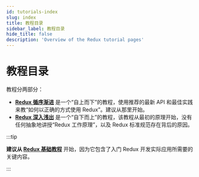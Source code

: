 ```yaml
---
id: tutorials-index
slug: index
title: 教程目录
sidebar_label: 教程目录
hide_title: false
description: 'Overview of the Redux tutorial pages'
---
```


# 教程目录

教程分两部分：

- [**Redux 循序渐进**](./essentials/part-1-overview-concepts.md) 是一个“自上而下”的教程，使用推荐的最新 API 和最佳实践来教“如何以正确的方式使用 Redux”。建议从那里开始。
- [**Redux 深入浅出**](./fundamentals/part-1-overview.md) 是一个“自下而上”的教程，该教程从最初的原理开始，没有任何抽象地讲授“Redux 工作原理”，以及 Redux 标准规范存在背后的原因。

:::tip

**建议从 [Redux 基础教程](./essentials/part-1-overview-concepts.md)** 开始，因为它包含了入门 Redux 开发实际应用所需要的关键内容。

:::
